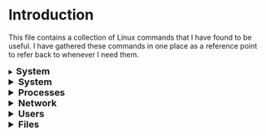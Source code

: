 # Introduction
This file contains a collection of Linux commands that I have found to be useful. 
I have gathered these commands in one place as a reference point to refer back to whenever I need them.

<details>
<summary><b><font size="+1">System</Shell></b></summary>
</br>

Find out which shell is being used.

``echo $SHELL``

</details>
<details>
<summary><b><font size="+1">System</font></b></summary>
</br>

Displays the uptime of the system.

``uptime``

Displays system information.

``uname -a``

Displays CPU information.

``cat /proc/cpuinfo``

Displays memory information.

``free -h``

Displays disk information.

``df -h``

Displays the status of a service using the system manager.

`` systemctl status <service>``

Restarts a service using the system manager.

`` systemctl restart <service>``

Shuts down the system now.

``shutdown now``

Restarts the system now.

``shutdown -r now``

Restarts the system in 10 mins.

``shutdown -r 10``

Displays log file entries.

``journalctl``

Follows log file entries.

``journalctl -f``

</details>

<details>
<summary><b><font size="+1">Processes</font></b></summary>
</br>

Displays a list of processes for all users.

``ps aux``

</details>

<details>
<summary><b><font size="+1">Network</font></b></summary>
</br>

</details>

<details>
<summary><b><font size="+1">Users</font></b></summary>
</br>

Runs as the root user.

 ``sudo su``

Displays a list of recent user sessions.

 ``last``

Displays information about the current user session.

 ``who``
</details>

<details>
<summary><b><font size="+1">Files</font></b></summary>
</br>

Displays directory size for a file or directory.

``du -h <file>``

Displays file and directory size for all files.

``du -h``

Displays total file and directory size.

``du -sh``

Displays information about a file.

``stat <file>``

Displays the file type for a file.

``file <file>``

Displays files created within the past 90 days, doesn't show hidden files and sorts the files using the ls command.

``find <filepath> -type f -newermt '90 days ago' ! -name '.*' -print0 | xargs -0 ls -lht``

Displays files created within the past 90 days, doesn't show hidden files and copies the files to the specified location using the exec option.

``find <filepath> -type f  -newermt '90 days ago' ! -name '.*' -exec cp {} <filepath> ;``

</details>


